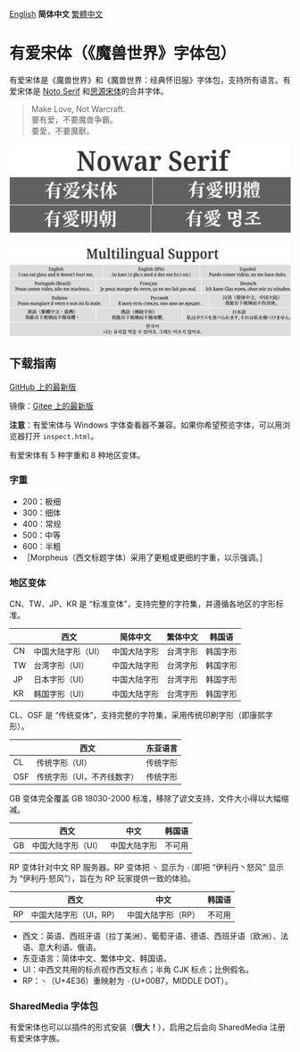 [English](README.md) **简体中文** [繁體中文](README-Hant.md)

# 有爱宋体（《魔兽世界》字体包）

有爱宋体是《魔兽世界》和《魔兽世界：经典怀旧服》字体包，支持所有语言。有爱宋体是 [Noto Serif](https://github.com/googlei18n/noto-fonts) 和[思源宋体](https://github.com/adobe-fonts/source-han-serif)的合并字体。

> Make Love, Not Warcraft.<br>
> 要有爱，不要魔兽争霸。<br>
> 要愛，不要魔獸。

![有爱宋体](poster/heading.png)

![多语言支持](poster/multilingual.png)

## 下载指南

[GitHub 上的最新版](https://github.com/nowar-fonts/Nowar-Serif/releases)

镜像：[Gitee 上的最新版](https://gitee.com/nowar-fonts/Nowar-Serif/releases)

**注意**：有爱宋体与 Windows 字体查看器不兼容。如果你希望预览字体，可以用浏览器打开 `inspect.html`。

有爱宋体有 5 种字重和 8 种地区变体。

### 字重

* 200：极细
* 300：细体
* 400：常规
* 500：中等
* 600：半粗
* ［Morpheus（西文标题字体）采用了更粗或更细的字重，以示强调。］

### 地区变体

CN、TW、JP、KR 是 “标准变体”，支持完整的字符集，并遵循各地区的字形标准。

|    | 西文              | 简体中文     | 繁体中文 | 韩国语   |
| -- | ----------------- | ------------ | -------- | -------- |
| CN | 中国大陆字形（UI）| 中国大陆字形 | 台湾字形 | 韩国字形 |
| TW | 台湾字形（UI）    | 中国大陆字形 | 台湾字形 | 韩国字形 |
| JP | 日本字形（UI）    | 中国大陆字形 | 台湾字形 | 韩国字形 |
| KR | 韩国字形（UI）    | 中国大陆字形 | 台湾字形 | 韩国字形 |

CL、OSF 是 “传统变体”，支持完整的字符集，采用传统印刷字形（即康熙字形）。

|     | 西文                      | 东亚语言 |
| --- | ------------------------- | -------- |
| CL  | 传统字形（UI）            | 传统字形 |
| OSF | 传统字形（UI，不齐线数字）| 传统字形 |

GB 变体完全覆盖 GB 18030-2000 标准，移除了谚文支持，文件大小得以大幅缩减。

|    | 西文              | 中文         | 韩国语 |
| -- | ----------------- | ------------ | ------ |
| GB | 中国大陆字形（UI）| 中国大陆字形 | 不可用 |

RP 变体针对中文 RP 服务器。RP 变体把 `丶` 显示为 `·`（即把 “伊利丹丶怒风” 显示为 “伊利丹·怒风”），旨在为 RP 玩家提供一致的体验。

|    | 西文                  | 中文              | 韩国语 |
| -- | --------------------- | ----------------- | ------ |
| RP | 中国大陆字形（UI，RP）| 中国大陆字形（RP）| 不可用 |

* 西文：英语、西班牙语（拉丁美洲）、葡萄牙语、德语、西班牙语（欧洲）、法语、意大利语、俄语。
* 东亚语言：简体中文、繁体中文、韩国语。
* UI：中西文共用的标点视作西文标点；半角 CJK 标点；比例假名。
* RP：`丶`（U+4E36）重映射为 `·`（U+00B7，MIDDLE DOT）。

### SharedMedia 字体包

有爱宋体也可以以插件的形式安装（**很大！**），启用之后会向 SharedMedia 注册有爱宋体字族。
